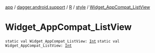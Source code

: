 [app](../../../index.md) / [dagger.android.support](../../index.md) / [R](../index.md) / [style](index.md) / [Widget_AppCompat_ListView](./-widget_-app-compat_-list-view.md)

# Widget_AppCompat_ListView

`static val Widget_AppCompat_ListView: `[`Int`](https://kotlinlang.org/api/latest/jvm/stdlib/kotlin/-int/index.html)
`static val Widget_AppCompat_ListView: `[`Int`](https://kotlinlang.org/api/latest/jvm/stdlib/kotlin/-int/index.html)